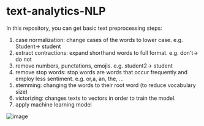 # text-analytics-NLP

In this repository, you can get basic text preprocessing steps:
1. case normalization: change cases of the words to lower case. e.g. Student-> student
2. extract contractions: expand shorthand words to full format. e.g. don't-> do not
3. remove numbers, punctations, emojis. e.g. student2-> student
4. remove stop words: stop words are words that occur frequently and employ less sentiment. e.g. or,a, an, the, ...
5. stemming: changing the words to their root word (to reduce vocabulary size)
6. victorizing: changes texts to vectors in order to train the model.
7. apply machine learning model

![image](https://user-images.githubusercontent.com/102003804/180840176-4fe51975-ba2a-4136-a796-6907a63d6b16.png)
